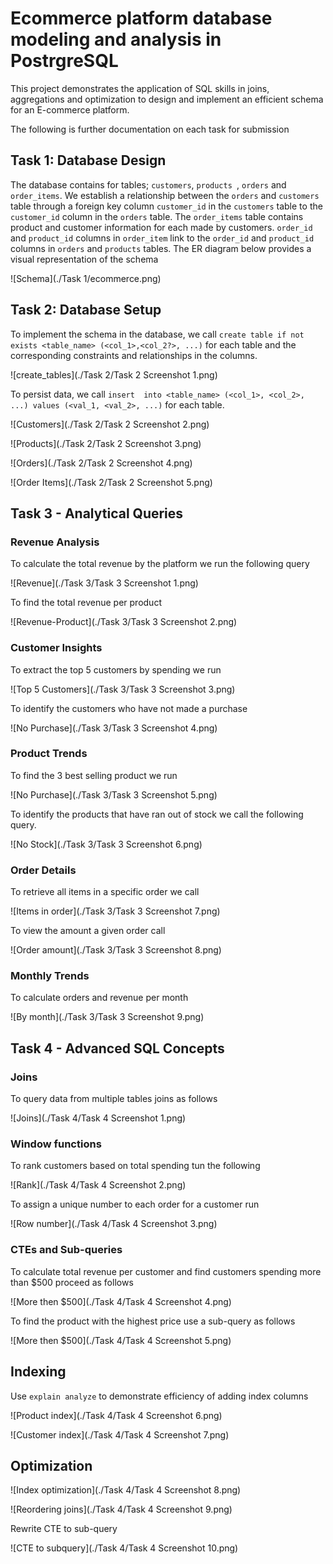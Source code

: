 # Ecommerce platform database modeling and analysis in PostrgreSQL
This project demonstrates the application of SQL skills in joins,
aggregations and optimization to design and implement an efficient schema 
for an E-commerce platform. 

The following is further documentation on each task for submission

## Task 1: Database Design
The database contains for tables; `customers`, `products `, `orders` and `order_items`.
We establish a relationship between the `orders` and `customers` table through a
foreign key column `customer_id` in the `customers` table to the `customer_id` column in
the `orders` table. 
The `order_items` table contains product and  customer information for each made by 
customers. `order_id` and `product_id` columns in `order_item` link to the `order_id`
and `product_id` columns in `orders` and `products` tables. The ER diagram below provides 
a visual representation of the schema

![Schema](./Task 1/ecommerce.png)

## Task 2: Database Setup
To implement the schema in the database, 
we call `create table if not exists <table_name> (<col_1>,<col_2?>, ...)` for each table 
and the corresponding constraints and relationships in the columns. 

![create_tables](./Task 2/Task 2 Screenshot 1.png)

To persist data, 
we call `insert  into <table_name> (<col_1>, <col_2>, ...) values (<val_1, <val_2>, ...)` for each table.

![Customers](./Task 2/Task 2 Screenshot 2.png)

![Products](./Task 2/Task 2 Screenshot 3.png)

![Orders](./Task 2/Task 2 Screenshot 4.png)

![Order Items](./Task 2/Task 2 Screenshot 5.png)

## Task 3 - Analytical Queries
### Revenue Analysis
To calculate the total revenue by the platform we run the following query

![Revenue](./Task 3/Task 3 Screenshot 1.png)

To find the total revenue per product

![Revenue-Product](./Task 3/Task 3 Screenshot 2.png)

### Customer Insights
To extract the top 5 customers by spending we run

![Top 5 Customers](./Task 3/Task 3 Screenshot 3.png)

To identify the customers who have not made a purchase 

![No Purchase](./Task 3/Task 3 Screenshot 4.png)

### Product Trends
To find the 3 best selling product we run

![No Purchase](./Task 3/Task 3 Screenshot 5.png)

To identify the products that have ran out of stock we call the following query.

![No Stock](./Task 3/Task 3 Screenshot 6.png)

### Order Details
To retrieve all items in a specific order we call 

![Items in order](./Task 3/Task 3 Screenshot 7.png)

To view the amount a given order call

![Order amount](./Task 3/Task 3 Screenshot 8.png)

### Monthly Trends
To calculate orders and revenue per month

![By month](./Task 3/Task 3 Screenshot 9.png)

## Task 4 - Advanced SQL Concepts
### Joins
To query data from multiple tables joins as follows

![Joins](./Task 4/Task 4 Screenshot 1.png)

### Window functions
To rank customers based on total spending tun the following

![Rank](./Task 4/Task 4 Screenshot 2.png)

To assign a unique number to each order for a customer run

![Row number](./Task 4/Task 4 Screenshot 3.png)

### CTEs and Sub-queries
To calculate total revenue per customer and find customers spending
more than $500 proceed as follows

![More then $500](./Task 4/Task 4 Screenshot 4.png)

To find the product with the highest price use a sub-query as follows

![More then $500](./Task 4/Task 4 Screenshot 5.png)

## Indexing
Use `explain analyze` to demonstrate efficiency of adding index columns

![Product index](./Task 4/Task 4 Screenshot 6.png)

![Customer index](./Task 4/Task 4 Screenshot 7.png)

## Optimization
![Index optimization](./Task 4/Task 4 Screenshot 8.png)

![Reordering joins](./Task 4/Task 4 Screenshot 9.png)

Rewrite CTE to sub-query

![CTE to subquery](./Task 4/Task 4 Screenshot 10.png)


























 

